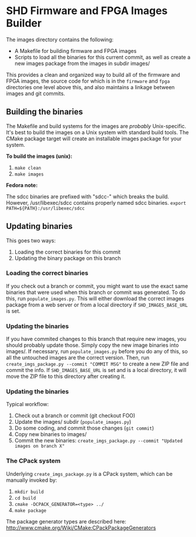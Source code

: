SHD Firmware and FPGA Images Builder
===============================================================

The images directory contains the following:
* A Makefile for building firmware and FPGA images
* Scripts to load all the binaries for this current commit, as
  well as create a new images package from the images in subdir
  images/

This provides a clean and organized way to build all of the firmware and FPGA
images, the source code for which is in the `firmware` and `fpga` directories
one level above this, and also maintains a linkage between images and git commits.

Building the binaries
---------------------

The Makefile and build systems for the images are *probably* Unix-specific.
It's best to build the images on a Unix system with standard build tools.  The
CMake package target will create an installable images package for your system.

__To build the images (unix):__

1. `make clean`
2. `make images`

__Fedora note:__

The sdcc binaries are prefixed with "sdcc-" which breaks the build.
However, /usr/libexec/sdcc contains properly named sdcc binaries.
`export PATH=${PATH}:/usr/libexec/sdcc`


Updating binaries
-----------------

This goes two ways:

1. Loading the correct binaries for this commit
2. Updating the binary package on this branch


### Loading the correct binaries ###

If you check out a branch or commit, you might want to use the exact same
binaries that were used when this branch or commit was generated.
To do this, run `populate_images.py`. This will either download the correct
images package from a web server or from a local directory if
`SHD_IMAGES_BASE_URL` is set.

### Updating the binaries ###

If you have commited changes to this branch that require new images, you
should probably update those.
Simply copy the new image binaries into images/. If necessary, run
`populate_images.py` before you do any of this, so all the untouched
images are the correct version. Then, run `create_imgs_package.py --commit "COMMIT MSG"`
to create a new ZIP file and commit the info.
If `SHD_IMAGES_BASE_URL` is set and is a local directory, it will move
the ZIP file to this directory after creating it.

### Updating the binaries ###

Typical workflow:

1. Check out a branch or commit (git checkout FOO)
2. Update the images/ subdir (`populate_images.py`)
3. Do some coding, and commit those changes (`git commit`)
4. Copy new binaries to images/
5. Commit the new binaries: `create_imgs_package.py --commit "Updated images on branch X"`

### The CPack system ###

Underlying `create_imgs_package.py` is a CPack system, which can be manually
invoked by:

1. `mkdir build`
2. `cd build`
3. `cmake -DCPACK_GENERATOR=<type> ../`
4. `make package`

The package generator types are described here:
http://www.cmake.org/Wiki/CMake:CPackPackageGenerators

